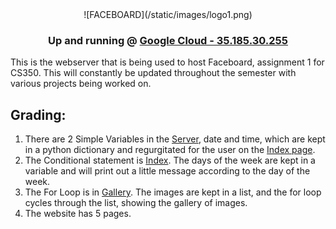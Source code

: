 <center>![FACEBOARD](/static/images/logo1.png)

### Up and running @ [Google Cloud - 35.185.30.255](http://35.185.30.255/) </center>

This is the webserver that is being used to host Faceboard, assignment 1 for CS350. This will constantly be updated throughout the semester with various projects being worked on.

## Grading:
1. There are 2 Simple Variables in the [Server](server.py), date and time, which are kept in a python dictionary and regurgitated for the user on the [Index page](/templates/index.html). 
2. The Conditional statement is [Index](templates/index.html). The days of the week are kept in a variable and will print out a little message according to the day of the week.
3. The For Loop is in [Gallery](/templates/gallery.html). The images are kept in a list, and the for loop cycles through the list, showing the gallery of images.
4. The website has 5 pages.



